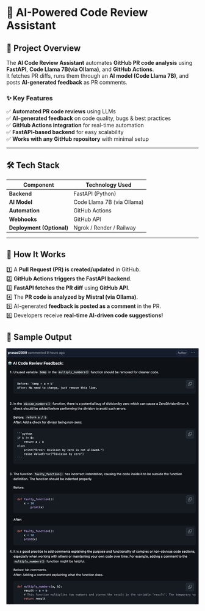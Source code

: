 # 🚀 AI-Powered Code Review Assistant

## 📌 Project Overview

The **AI Code Review Assistant** automates **GitHub PR code analysis** using **FastAPI**, **Code Llama 7B(via Ollama)**, and **GitHub Actions**.  
It fetches PR diffs, runs them through an **AI model (Code Llama 7B)**, and posts **AI-generated feedback** as PR comments.

### ✨ **Key Features**
✅ **Automated PR code reviews** using LLMs  
✅ **AI-generated feedback** on code quality, bugs & best practices  
✅ **GitHub Actions integration** for real-time automation  
✅ **FastAPI-based backend** for easy scalability  
✅ **Works with any GitHub repository** with minimal setup  

---

## 🛠 **Tech Stack**
| Component      | Technology Used |
|---------------|----------------|
| **Backend**   | FastAPI (Python) |
| **AI Model**  | Code Llama 7B (via Ollama) |
| **Automation**| GitHub Actions |
| **Webhooks**  | GitHub API |
| **Deployment (Optional)** | Ngrok / Render / Railway |

---

## 🚀 **How It Works**
1️⃣ A **Pull Request (PR) is created/updated** in GitHub.  
2️⃣ **GitHub Actions triggers the FastAPI backend**.  
3️⃣ **FastAPI fetches the PR diff** using **GitHub API**.  
4️⃣ The **PR code is analyzed by Mistral (via Ollama)**.  
5️⃣ AI-generated **feedback is posted as a comment** in the PR.  
6️⃣ Developers receive **real-time AI-driven code suggestions!**  

## 🚀 **Sample Output**
![AI Review Output](ai-review-output.png)


